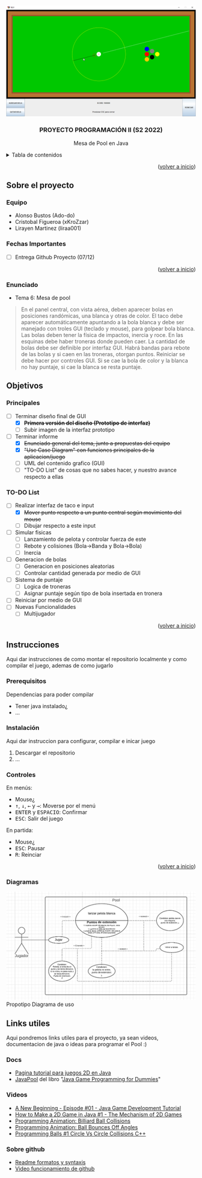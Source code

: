 <div id="top"></div>

<!-- PROJECT LOGO -->
<br />
<div align="center">
  </a>
    <img src="/desing/ss.png" alt="Logo">
  </a>

  <h3 align="center">PROYECTO PROGRAMACIÓN II (S2 2022)</h3>

  <p align="center">
    Mesa de Pool en Java
    <br />
  </p>
</div>

<!-- TABLE OF CONTENTS -->
<details>
  <summary>Tabla de contenidos</summary>
  <ol>
    <li>
      <a href="#sobre-el-proyecto">Sobre el proyecto</a>
    </li>
	<li><a href="#objetivos">Objetivos</a></li>
    <li>
      <a href="#instrucciones">Instrucciones</a>
      <ul>
        <li><a href="#prerequisitos">Prerequisitos</a></li>
        <li><a href="#instalación">Instalación</a></li>
		<li><a href="#controles">Controles</a></li>
      </ul>
    </li>
    <li><a href="#links-utiles">Links utiles</a></li>
  </ol>
</details>

<p align="right">(<a href="#top">volver a inicio</a>)</p>

<!-- ABOUT THE PROJECT -->
## Sobre el proyecto
### Equipo
* Alonso Bustos (Ado-do)
* Cristobal Figueroa (xKroZzar)
* Lirayen Martinez (liraa001)

### Fechas Importantes
- [ ] Entrega Github Proyecto (07/12)

<p align="right">(<a href="#top">volver a inicio</a>)</p>

### Enunciado

* Tema 6: Mesa de pool

> En el panel central, con vista aérea, deben aparecer bolas en posiciones randómicas, una blanca y otras de color. El taco debe aparecer automáticamente apuntando a la bola blanca y debe ser manejado con troles GUI (teclado y mouse), para golpear bola blanca. Las bolas deben tener la física de impactos, inercia y roce.  En las esquinas debe haber troneras donde pueden caer. La cantidad de bolas debe ser definible por interfaz GUI. Habrá bandas para rebote de las bolas y si caen en las troneras, otorgan puntos.  Reiniciar se debe hacer por controles GUI. Si se cae la bola de color y la blanca no hay puntaje, si cae la blanca se resta puntaje. 

<!-- ROADMAP -->
## Objetivos
### Principales
- [ ] Terminar diseño final de GUI
	- [X] ~~**Primera versión del diseño (Prototipo de interfaz)**~~
	- [ ] Subir imagen de la interfaz prototipo
- [ ] Terminar informe
	- [X] ~~Enunciado general del tema, junto a propuestas del equipo~~
	- [X] ~~"Use Case Diagram" con funciones principales de la aplicacion/juego~~
	- [ ] UML del contenido grafico (GUI)
	- [ ] "TO-DO List" de cosas que no sabes hacer, y nuestro avance respecto a ellas
### TO-DO List
- [ ] Realizar interfaz de taco e input
	- [X] ~~Mover punto respecto a un punto central según movimiento del mouse~~
	- [ ] Dibujar respecto a este input
- [ ] Simular fisicas
	- [ ] Lanzamiento de pelota y controlar fuerza de este
	- [ ] Rebote y colisiones (Bola->Banda y Bola->Bola)
	- [ ] Inercia
- [ ] Generacion de bolas
	- [ ] Generacion en posiciones aleatorias
	- [ ] Controlar cantidad generada por medio de GUI
- [ ] Sistema de puntaje
	- [ ] Logica de troneras
	- [ ] Asignar puntaje según tipo de bola insertada en tronera
- [ ] Reiniciar por medio de GUI
- [ ] Nuevas Funcionalidades
	- [ ] Multijugador

<p align="right">(<a href="#top">volver a inicio</a>)</p>

<!-- GETTING STARTED -->
## Instrucciones
Aqui dar instrucciones de como montar el repositorio localmente y como compilar el juego, ademas de como jugarlo

### Prerequisitos

Dependencias para poder compilar

* Tener java instalado¿
* ...

### Instalación

Aqui dar instruccion para configurar, compilar e inicar juego

1. Descargar el repositorio
2. ...

### Controles

En menús:
* Mouse¿
* <kbd>↑</kbd>, <kbd>↓</kbd>, <kbd>←</kbd> y <kbd>→</kbd>: Moverse por el menú
* <kbd>ENTER</kbd> y <kbd>ESPACIO</kbd>: Confirmar
* <kbd>ESC</kbd>: Salir del juego

En partida:
* Mouse¿
* <kbd>ESC</kbd>: Pausar
* <kbd>R</kbd>: Reinciar
<p align="right">(<a href="#top">volver a inicio</a>)</p>

### Diagramas
<img src="/diagramas/Diagramauso.png" alt="DiagramaUso">
Propotipo Diagrama de uso

<!-- ACKNOWLEDGMENTS -->
## Links utiles
Aqui pondremos links utiles para el proyecto, ya sean videos, documentacion de java o ideas para programar el Pool :)

### Docs
* [Pagina tutorial para juegos 2D en Java](https://zetcode.com/javagames/)
* [JavaPool](http://www.mscs.mu.edu/~mikes/174.2002/demos/feb4/JavaPool.html) del libro "[Java Game Programming for Dummies](https://theswissbay.ch/pdf/Gentoomen%20Library/Programming/Java/IDG%20-%20Java%20Game%20Programming%20for%20Dummies.pdf)"

### Videos
* [A New Beginning - Episode #01 - Java Game Development Tutorial](https://www.youtube.com/watch?v=6_N8QZ47toY&list=PL4rzdwizLaxYmltJQRjq18a9gsSyEQQ-0&index=1)
* [How to Make a 2D Game in Java #1 - The Mechanism of 2D Games](https://www.youtube.com/watch?v=om59cwR7psI&list=PL_QPQmz5C6WUF-pOQDsbsKbaBZqXj4qSq)
* [Programming Animation: Billiard Ball Collisions](https://youtu.be/guWIF87CmBg)
* [Programming Animation: Ball Bounces Off Angles](https://youtu.be/Ep2N0N6SB6U)
* [Programming Balls #1 Circle Vs Circle Collisions C++](https://youtu.be/LPzyNOHY3A4)

### Sobre github
* [Readme formatos y syntaxis](https://docs.github.com/en/get-started/writing-on-github/getting-started-with-writing-and-formatting-on-github/basic-writing-and-formatting-syntax)
* [Video funcionamiento de github](https://youtu.be/8Dd7KRpKeaE)
